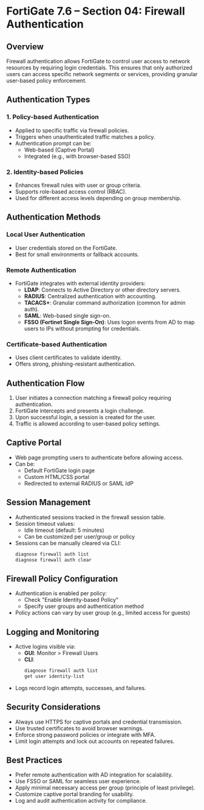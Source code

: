 # FortiGate 7.6 – Section 04: Firewall Authentication

## Overview

Firewall authentication allows FortiGate to control user access to network resources by requiring login credentials. This ensures that only authorized users can access specific network segments or services, providing granular user-based policy enforcement.

## Authentication Types

### 1. Policy-based Authentication
- Applied to specific traffic via firewall policies.
- Triggers when unauthenticated traffic matches a policy.
- Authentication prompt can be:
  - Web-based (Captive Portal)
  - Integrated (e.g., with browser-based SSO)

### 2. Identity-based Policies
- Enhances firewall rules with user or group criteria.
- Supports role-based access control (RBAC).
- Used for different access levels depending on group membership.

## Authentication Methods

### Local User Authentication
- User credentials stored on the FortiGate.
- Best for small environments or fallback accounts.

### Remote Authentication
- FortiGate integrates with external identity providers:
  - **LDAP**: Connects to Active Directory or other directory servers.
  - **RADIUS**: Centralized authentication with accounting.
  - **TACACS+**: Granular command authorization (common for admin auth).
  - **SAML**: Web-based single sign-on.
  - **FSSO (Fortinet Single Sign-On)**: Uses logon events from AD to map users to IPs without prompting for credentials.

### Certificate-based Authentication
- Uses client certificates to validate identity.
- Offers strong, phishing-resistant authentication.

## Authentication Flow

1. User initiates a connection matching a firewall policy requiring authentication.
2. FortiGate intercepts and presents a login challenge.
3. Upon successful login, a session is created for the user.
4. Traffic is allowed according to user-based policy settings.

## Captive Portal

- Web page prompting users to authenticate before allowing access.
- Can be:
  - Default FortiGate login page
  - Custom HTML/CSS portal
  - Redirected to external RADIUS or SAML IdP

## Session Management

- Authenticated sessions tracked in the firewall session table.
- Session timeout values:
  - Idle timeout (default: 5 minutes)
  - Can be customized per user/group or policy
- Sessions can be manually cleared via CLI:
  ```bash
  diagnose firewall auth list
  diagnose firewall auth clear
  ```

## Firewall Policy Configuration

- Authentication is enabled per policy:
  - Check "Enable Identity-based Policy"
  - Specify user groups and authentication method
- Policy actions can vary by user group (e.g., limited access for guests)

## Logging and Monitoring

- Active logins visible via:
  - **GUI**: Monitor > Firewall Users
  - **CLI**:
    ```bash
    diagnose firewall auth list
    get user identity-list
    ```
- Logs record login attempts, successes, and failures.

## Security Considerations

- Always use HTTPS for captive portals and credential transmission.
- Use trusted certificates to avoid browser warnings.
- Enforce strong password policies or integrate with MFA.
- Limit login attempts and lock out accounts on repeated failures.

## Best Practices

- Prefer remote authentication with AD integration for scalability.
- Use FSSO or SAML for seamless user experience.
- Apply minimal necessary access per group (principle of least privilege).
- Customize captive portal branding for usability.
- Log and audit authentication activity for compliance.
